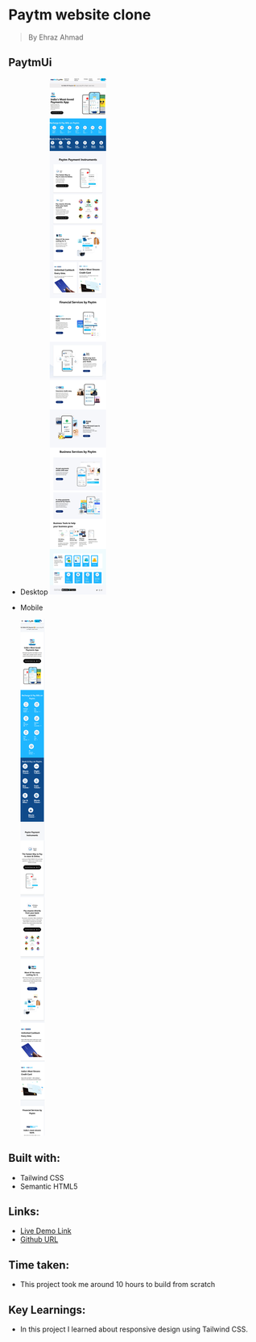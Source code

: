 # Paytm website clone

> By Ehraz Ahmad

## PaytmUi

- Desktop
  ![Desktop-1](./Paytm/PaytmUI/Paytm%20Laptop.jpeg)

- Mobile

  ![Mobile](./Paytm/PaytmUI/Paytm%20Mobile.png)

## Built with:

- Tailwind CSS
- Semantic HTML5

## Links:

- [Live Demo Link]()
- [Github URL]()

## Time taken:

- This project took me around 10 hours to build from scratch

## Key Learnings:

- In this project I learned about responsive design using Tailwind CSS.
